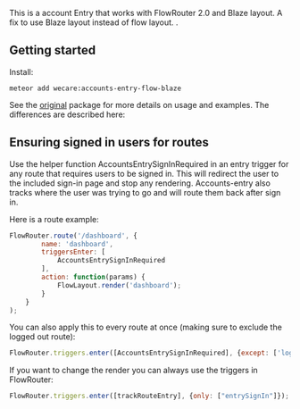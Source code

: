 This is a account Entry that works with FlowRouter 2.0 and Blaze layout.
A fix to use Blaze layout instead of flow layout.
.

## Getting started

Install:

```
meteor add wecare:accounts-entry-flow-blaze
```

See the [original](https://github.com/Differential/accounts-entry) package for more details on usage and examples.  The differences are described here:

## Ensuring signed in users for routes

Use the helper function AccountsEntrySignInRequired in an entry trigger for any route that requires users to be signed in.  This will redirect the user to the included sign-in page and stop any rendering. Accounts-entry also tracks where the user was trying to go and will route them back after sign in.

Here is a route example:

````js
FlowRouter.route('/dashboard', {
		name: 'dashboard',
		triggersEnter: [
			AccountsEntrySignInRequired
		],
		action: function(params) {
			FlowLayout.render('dashboard');
		}
	}
);
````

You can also apply this to every route at once (making sure to exclude the logged out route):
````js
FlowRouter.triggers.enter([AccountsEntrySignInRequired], {except: ['loggedOut']});
````

If you want to change the render you can always use the triggers in FlowRouter:
````js
FlowRouter.triggers.enter([trackRouteEntry], {only: ["entrySignIn"]});
````
